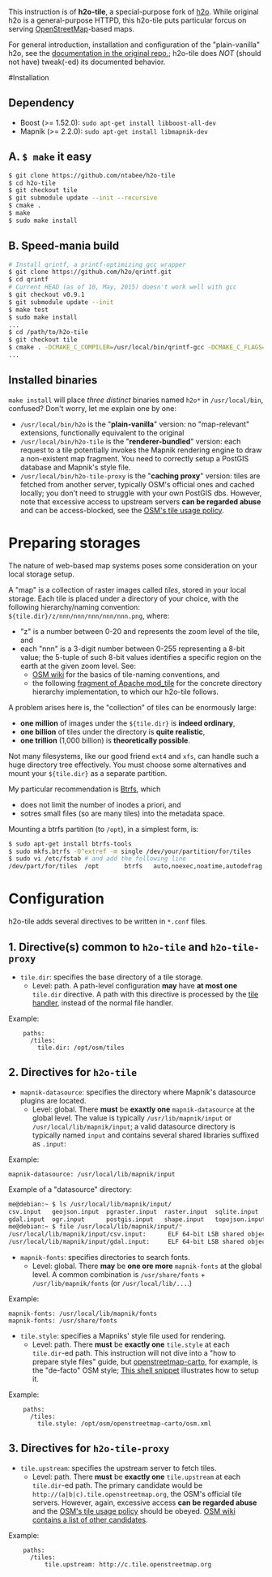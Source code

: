 This instruction is of **h2o-tile**, a special-purpose fork of [h2o](https://github.com/h2o/h2o).
While original h2o is a general-purpose HTTPD, this h2o-tile puts particular forcus on serving <a href="http://openstreetmap.org">OpenStreetMap</a>-based maps. 

For general introduction, installation and configuration of the "plain-vanilla" h2o, see the [documentation in the original repo.](https://h2o.github.io/);  h2o-tile does *NOT* (should not have) tweak(-ed) its documented behavior.

#Installation

## Dependency

+ Boost (>= 1.52.0): `sudo apt-get install libboost-all-dev`
+ Mapnik (>= 2.2.0): `sudo apt-get install libmapnik-dev`

## A. `$ make` it easy

```bash
$ git clone https://github.com/ntabee/h2o-tile
$ cd h2o-tile
$ git checkout tile
$ git submodule update --init --recursive
$ cmake .
$ make
$ sudo make install
```

## B. Speed-mania build

```bash
# Install qrintf, a printf-optimizing gcc wrapper
$ git clone https://github.com/h2o/qrintf.git
$ cd qrintf
# Current HEAD (as of 10, May, 2015) doesn't work well with gcc
$ git checkout v0.9.1 
$ git submodule update --init
$ make test
$ sudo make install
...
$ cd /path/to/h2o-tile
$ git checkout tile
$ cmake . -DCMAKE_C_COMPILER=/usr/local/bin/qrintf-gcc -DCMAKE_C_FLAGS='-mtune=native -march=native -O3' -DCMAKE_CXX_FLAGS='-mtune=native -march=native -O3'
...
```

## Installed binaries

`make install` will place *three distinct* binaries named `h2o*` in `/usr/local/bin`, confused? Don't worry, let me explain one by one:

- `/usr/local/bin/h2o` is the "**plain-vanilla**" version: no "map-relevant" extensions, functionally equivalent to the original
- `/usr/local/bin/h2o-tile` is the "**renderer-bundled**" version: each request to a tile potentially invokes the Mapnik rendering engine to draw a non-existent map fragment.  You need to correctly setup a PostGIS database and Mapnik's style file.
- `/usr/local/bin/h2o-tile-proxy` is the "**caching proxy**" version: tiles are fetched from another server, typically OSM's official ones and cached locally; you don't need to struggle with your own PostGIS dbs.  However, note that excessive access to upstream servers **can be regarded abuse** and can be access-blocked, see the [OSM's tile usage policy](http://wiki.openstreetmap.org/wiki/Tile_usage_policy).

# Preparing storages

The nature of web-based map systems poses some consideration on your local storage setup.

A "map" is a collection of raster images called *tiles*, stored in your local storage.
Each tile is placed under a directory of your choice, with the following hierarchy/naming convention: `${tile.dir}/z/nnn/nnn/nnn/nnn/nnn.png`, where:

- "z" is a number between 0-20 and represents the zoom level of the tile, and
- each "nnn" is a 3-digit number between 0-255 representing a 8-bit value; the 5-tuple of such 8-bit values identifies a specific region on the earth at the given zoom level. See:
    + [OSM wiki](http://wiki.openstreetmap.org/wiki/Slippy_map_tilenames) for the basics of tile-naming conventions, and
    + the following [fragment of Apache mod_tile](https://github.com/openstreetmap/mod_tile/blob/master/src/store_file_utils.c#L86-L104) for the concrete directory hierarchy implementation, to which our h2o-tile follows.

A problem arises here is, the "collection" of tiles can be enormously large:

- **one million** of images under the `${tile.dir}` is **indeed ordinary**,
- **one billion** of tiles under the directory is **quite realistic**,
- **one trillion** (1,000 billion) is **theoretically possible**.

Not many filesystems, like our good friend `ext4` and `xfs`, can handle such a huge directory tree effectively.
You must choose some alternatives and mount your `${tile.dir}` as a separate partition.

My particular recommendation is [Btrfs](https://btrfs.wiki.kernel.org/index.php/Main_Page), which

- does not limit the number of inodes a priori, and
- sotres small files (so are many tiles) into the metadata space.

Mounting a btrfs partition (to `/opt`), in a simplest form, is:

```bash
$ sudo apt-get install btrfs-tools
$ sudo mkfs.btrfs -O^extref -m single /dev/your/partition/for/tiles
$ sudo vi /etc/fstab # and add the following line
/dev/part/for/tiles  /opt       btrfs   auto,noexec,noatime,autodefrag,space_cache      0       2
```

# Configuration

h2o-tile adds several directives to be written in `*.conf` files.

## 1. Directive(s) common to `h2o-tile` and `h2o-tile-proxy`

- `tile.dir`: specifies the base directory of a tile storage.
    + Level: path. A path-level configuration **may** have **at most one** `tile.dir` directive.
    A path with this directive is processed by the [tile handler](https://github.com/ntabee/h2o-tile/blob/tile/lib/handler/tile.c), instead of the normal file handler.

Example:

```
    paths:
      /tiles:
        tile.dir: /opt/osm/tiles
```

## 2. Directives for `h2o-tile`

- `mapnik-datasource`: specifies the directory where Mapnik's datasource plugins are located.
    + Level: global. There **must** be **exaxtly one** `mapnik-datasource` at the global level.
    The value is typically `/usr/lib/mapnik/input` or `/usr/local/lib/mapnik/input`; a valid datasource directory
    is typically named `input` and contains several shared libraries suffixed as `.input`:

Example:

```
mapnik-datasource: /usr/local/lib/mapnik/input
```

Example of a "datasource" directory:

 
```bash
me@debian:~ $ ls /usr/local/lib/mapnik/input/
csv.input   geojson.input  pgraster.input  raster.input  sqlite.input
gdal.input  ogr.input      postgis.input   shape.input   topojson.input
me@debian:~ $ file /usr/local/lib/mapnik/input/*
/usr/local/lib/mapnik/input/csv.input:      ELF 64-bit LSB shared object, x86-64, version 1 (GNU/Linux), dynamically linked, BuildID[sha1]=e87af8b883b701bec11292578ec7c4a887bab816, not stripped
/usr/local/lib/mapnik/input/gdal.input:     ELF 64-bit LSB shared object, x86-64, version 1 (SYSV), dynamically linked, BuildID[sha1]=c4d222fc0c20b7a9bc183107a7bbd1a44e10120f, not stripped
```

- `mapnik-fonts`: specifies directories to search fonts.
    + Level: global. There **may** be **one ore more** `mapnik-fonts` at the global level.
    A common combination is `/usr/share/fonts` + `/usr/lib/mapnik/fonts` (or `/usr/local/lib/...`.)

Example:

```
mapnik-fonts: /usr/local/lib/mapnik/fonts
mapnik-fonts: /usr/share/fonts
```

- `tile.style`: specifies a Mapniks' style file used for rendering.
    + Level: path. There **must** be **exactly one** `tile.style` at each `tile.dir`-ed path.
    This instruction will not dive into a "how to prepare style files" guide, but
    [openstreetmap-carto](https://github.com/gravitystorm/openstreetmap-carto), for example, is 
    the "de-facto" OSM style; [This shell snippet](https://github.com/ntabee/h2o-tile/blob/tile/examples/tile-demo/make.demo-server.sh#L237-L241) illustrates how to setup it.

Example:

```
    paths:
      /tiles:
        tile.style: /opt/osm/openstreetmap-carto/osm.xml
```


## 3. Directives for `h2o-tile-proxy`

- `tile.upstream`: specifies the upstream server to fetch tiles.
    + Level: path. There **must** be **exactly one** `tile.upstream` at each `tile.dir`-ed path.
    The primary candidate would be `http://(a|b|c).tile.openstreetmap.org`, the OSM's official tile servers.
    However, again, excessive access **can be regarded abuse** and the [OSM's tile usage policy](http://wiki.openstreetmap.org/wiki/Tile_usage_policy) should be obeyed. [OSM wiki contains a list of other candidates](http://wiki.openstreetmap.org/wiki/Tile_servers).

Example:

```
    paths:
      /tiles:
          tile.upstream: http://c.tile.openstreetmap.org
```
